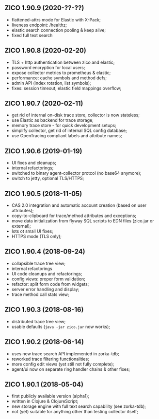 ZICO 1.90.9 (2020-??-??)
------------------------

* flattened-attrs mode for Elastic with X-Pack;
* liveness endpoint: /healthz;
* elastic search connection pooling & keep alive;
* fixed full text search 


ZICO 1.90.8 (2020-02-20)
------------------------

* TLS + http authentication between zico and elastic;
* password encryption for local users;
* expose collector metrics to prometheus & elastic;
* performance: cache symbols and method defs;
* admin API (index rotation, list symbols);
* fixes: session timeout, elastic field mappings overflow;


ZICO 1.90.7 (2020-02-11)
------------------------

* get rid of internal on-disk trace store, collector is now stateless;
* use Elastic as backend for trace storage;
* memory trace store - for quick development setups;
* simplify collector, get rid of internal SQL config database;
* use OpenTracing compliant labels and attribute names;


ZICO 1.90.6 (2019-01-19)
------------------------

* UI fixes and cleanups;
* internal refactorings;
* switched to binary agent-collector protcol (no base64 anymore);
* switch to jetty, optional TLS/HTTPS;


ZICO 1.90.5 (2018-11-05)
------------------------

* CAS 2.0 integration and automatic account creation (based on user attributes);
* copy-to-clipboard for trace/method attributes and exceptions;
* move data initialization from flyway SQL scripts to EDN files (zico.jar or external);
* lots ot small UI fixes;
* HTTPS mode (TLS only);


ZICO 1.90.4 (2018-09-24)
------------------------

* collapsible trace tree view;
* internal refactorings
* UI code cleanups and refactorings;
* config views: proper form validation;
* refactor: split form code from widgets;
* server error handling and display;
* trace method call stats view;


ZICO 1.90.3 (2018-08-16)
------------------------

* distributed trace tree view;
* usable defaults (`java -jar zico.jar` now works);


ZICO 1.90.2 (2018-06-14)
-------------------------

* uses new trace search API implemented in zorka-tdb; 
* reworked trace filtering functionalities;
* more config edit views (yet still not fully complete);
* agent/ui now on separate ring handler chains & other fixes;


ZICO 1.90.1 (2018-05-04)
-------------------------

* first publicly available version (alpha1);
* written in Clojure & ClojureScript;
* new storage engine with full text search capability (see zorka-tdb);
* not (yet) suitable for anything other than testing collector itself;


